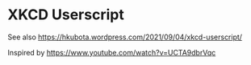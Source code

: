# XKCD Userscript

See also https://hkubota.wordpress.com/2021/09/04/xkcd-userscript/

Inspired by https://www.youtube.com/watch?v=UCTA9dbrVqc
